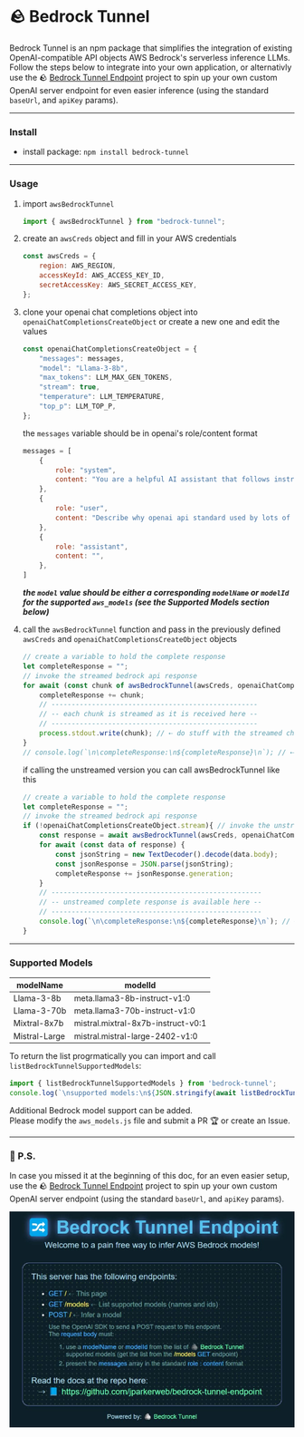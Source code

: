 # 🪨 Bedrock Tunnel
Bedrock Tunnel is an npm package that simplifies the integration of existing OpenAI-compatible API objects AWS Bedrock's serverless inference LLMs.  Follow the steps below to integrate into your own application, or alternativly use the 🪨 [Bedrock Tunnel Endpoint](https://github.com/jparkerweb/bedrock-tunnel-endpoint) project to spin up your own custom OpenAI server endpoint for even easier inference (using the standard `baseUrl`, and `apiKey` params).

---

### Install

- install package: `npm install bedrock-tunnel`

---

### Usage

1. import `awsBedrockTunnel`  
    ```javascript
    import { awsBedrockTunnel } from "bedrock-tunnel";
    ```

2. create an `awsCreds` object and fill in your AWS credentials  
    ```javascript
    const awsCreds = {
        region: AWS_REGION,
        accessKeyId: AWS_ACCESS_KEY_ID,
        secretAccessKey: AWS_SECRET_ACCESS_KEY,
    };
    ```

3. clone your openai chat completions object into `openaiChatCompletionsCreateObject` or create a new one and edit the values  
    ```javascript
    const openaiChatCompletionsCreateObject = {
        "messages": messages,
        "model": "Llama-3-8b",
        "max_tokens": LLM_MAX_GEN_TOKENS,
        "stream": true,
        "temperature": LLM_TEMPERATURE,
        "top_p": LLM_TOP_P,
    };
    ```

    the `messages` variable should be in openai's role/content format  
    ```javascript
    messages = [
        {
            role: "system",
            content: "You are a helpful AI assistant that follows instructions extremely well. Answer the user questions accurately. Think step by step before answering the question. You will get a $100 tip if you provide the correct answer.",
        },
        {
            role: "user",
            content: "Describe why openai api standard used by lots of serverless LLM api providers is better than aws bedrock invoke api offered by aws bedrock. Limit your response to five sentences.",
        },
        {
            role: "assistant",
            content: "",
        },
    ]
    ```

    ***the `model` value should be either a corresponding `modelName` or `modelId` for the supported `aws_models` (see the Supported Models section below)***

4. call the `awsBedrockTunnel` function and pass in the previously defined `awsCreds` and `openaiChatCompletionsCreateObject` objects  
    ```javascript
    // create a variable to hold the complete response
    let completeResponse = "";
    // invoke the streamed bedrock api response
    for await (const chunk of awsBedrockTunnel(awsCreds, openaiChatCompletionsCreateObject)) {
        completeResponse += chunk;
        // ---------------------------------------------------
        // -- each chunk is streamed as it is received here --
        // ---------------------------------------------------
        process.stdout.write(chunk); // ⇠ do stuff with the streamed chunk
    }
    // console.log(`\n\completeResponse:\n${completeResponse}\n`); // ⇠ optional do stuff with the complete response returned from the API reguardless of stream or not
    ```

    if calling the unstreamed version you can call awsBedrockTunnel like this  
    ```javascript
    // create a variable to hold the complete response
    let completeResponse = "";
    // invoke the streamed bedrock api response
    if (!openaiChatCompletionsCreateObject.stream){ // invoke the unstreamed bedrock api response
        const response = await awsBedrockTunnel(awsCreds, openaiChatCompletionsCreateObject);
        for await (const data of response) {
            const jsonString = new TextDecoder().decode(data.body);
            const jsonResponse = JSON.parse(jsonString);
            completeResponse += jsonResponse.generation;
        }
        // ----------------------------------------------------
        // -- unstreamed complete response is available here --
        // ----------------------------------------------------
        console.log(`\n\completeResponse:\n${completeResponse}\n`); // ⇠ do stuff with the complete response
    }

---

### Supported Models

| modelName      | modelId                            |
|----------------|------------------------------------|
| Llama-3-8b     | meta.llama3-8b-instruct-v1:0       |
| Llama-3-70b    | meta.llama3-70b-instruct-v1:0      |
| Mixtral-8x7b   | mistral.mixtral-8x7b-instruct-v0:1 |
| Mistral-Large  | mistral.mistral-large-2402-v1:0    |

To return the list progrmatically you can import and call `listBedrockTunnelSupportedModels`:  
```javascript
import { listBedrockTunnelSupportedModels } from 'bedrock-tunnel';
console.log(`\nsupported models:\n${JSON.stringify(await listBedrockTunnelSupportedModels())}\n`);
```

Additional Bedrock model support can be added.  
Please modify the `aws_models.js` file and submit a PR 🏆 or create an Issue.

---

### 📢 P.S.

In case you missed it at the beginning of this doc, for an even easier setup, use the 🪨 [Bedrock Tunnel Endpoint](https://github.com/jparkerweb/bedrock-tunnel-endpoint) project to spin up your own custom OpenAI server endpoint (using the standard `baseUrl`, and `apiKey` params).

![bedrock-tunnel-endpoing](./docs/bedrock-tunnel-endpoint.jpg)
